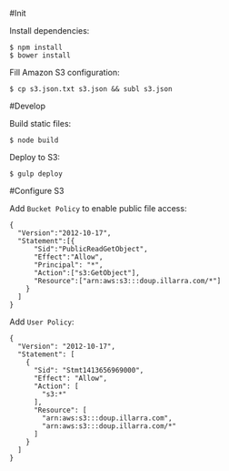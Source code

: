 #Init

Install dependencies:

    $ npm install
    $ bower install

Fill Amazon S3 configuration:

    $ cp s3.json.txt s3.json && subl s3.json

#Develop

Build static files:

    $ node build

Deploy to S3:

    $ gulp deploy

#Configure S3

Add `Bucket Policy` to enable public file access:

    {
      "Version":"2012-10-17",
      "Statement":[{
          "Sid":"PublicReadGetObject",
          "Effect":"Allow",
          "Principal": "*",
          "Action":["s3:GetObject"],
          "Resource":["arn:aws:s3:::doup.illarra.com/*"]
        }
      ]
    }

Add `User Policy`:

    {
      "Version": "2012-10-17",
      "Statement": [
        {
          "Sid": "Stmt1413656969000",
          "Effect": "Allow",
          "Action": [
            "s3:*"
          ],
          "Resource": [
            "arn:aws:s3:::doup.illarra.com",
            "arn:aws:s3:::doup.illarra.com/*"
          ]
        }
      ]
    }